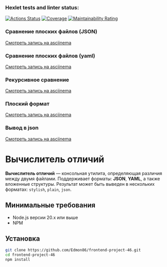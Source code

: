 ### Hexlet tests and linter status:
[![Actions Status](https://github.com/Edmon86/frontend-project-46/actions/workflows/hexlet-check.yml/badge.svg)](https://github.com/Edmon86/frontend-project-46/actions)
[![Coverage](https://sonarcloud.io/api/project_badges/measure?project=edmon86_frontend-project-46&metric=coverage)](https://sonarcloud.io/summary/new_code?id=edmon86_frontend-project-46)
[![Maintainability Rating](https://sonarcloud.io/api/project_badges/measure?project=edmon86_frontend-project-46&metric=sqale_rating)](https://sonarcloud.io/summary/new_code?id=edmon86_frontend-project-46)
### Сравнение плоских файлов (JSON)
[Смотреть запись на asciinema](https://asciinema.org/a/9u9VhvwuXnrj1MHZdcZZS9KrV)
### Сравнение плоских файлов (yaml)
[Смотреть запись на asciinema](https://asciinema.org/a/vjM6KDGpNaxQfTkABPqUxK2BZ)
### Рекурсивное сравнение
[Смотреть запись на asciinema](https://asciinema.org/a/WI47XiVWfz4ECMnktHUrxajdG)
### Плоский формат
[Смотреть запись на asciinema](https://asciinema.org/a/L2V5mbsf6vc1cNQ7leutg17f4)
### Вывод в json
[Смотреть запись на asciinema](https://asciinema.org/a/7vnXic2XCiMaSPbTWGxkvhClO)

# Вычислитель отличий

**Вычислитель отличий** — консольная утилита, определяющая различия между двумя файлами. Поддерживает форматы: **JSON**, **YAML**, а также вложенные структуры. Результат может быть выведен в нескольких форматах: `stylish`, `plain`, `json`.

## Минимальные требования

- Node.js версии 20.x или выше 
- NPM

## Установка

 ```bash
git clone https://github.com/Edmon86/frontend-project-46.git
cd frontend-project-46
npm install
